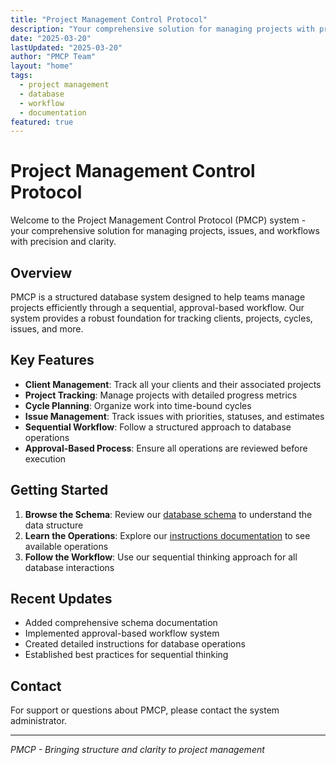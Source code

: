 ```yaml
---
title: "Project Management Control Protocol"
description: "Your comprehensive solution for managing projects with precision and clarity"
date: "2025-03-20"
lastUpdated: "2025-03-20"
author: "PMCP Team"
layout: "home"
tags:
  - project management
  - database
  - workflow
  - documentation
featured: true
---
```


# Project Management Control Protocol

Welcome to the Project Management Control Protocol (PMCP) system - your comprehensive solution for managing projects, issues, and workflows with precision and clarity.

## Overview

PMCP is a structured database system designed to help teams manage projects efficiently through a sequential, approval-based workflow. Our system provides a robust foundation for tracking clients, projects, cycles, issues, and more.

## Key Features

- **Client Management**: Track all your clients and their associated projects
- **Project Tracking**: Manage projects with detailed progress metrics
- **Cycle Planning**: Organize work into time-bound cycles
- **Issue Management**: Track issues with priorities, statuses, and estimates
- **Sequential Workflow**: Follow a structured approach to database operations
- **Approval-Based Process**: Ensure all operations are reviewed before execution

## Getting Started

1. **Browse the Schema**: Review our [database schema](../../schema.md) to understand the data structure
2. **Learn the Operations**: Explore our [instructions documentation](../../instructions.md) to see available operations
3. **Follow the Workflow**: Use our sequential thinking approach for all database interactions

## Recent Updates

- Added comprehensive schema documentation
- Implemented approval-based workflow system
- Created detailed instructions for database operations
- Established best practices for sequential thinking

## Contact

For support or questions about PMCP, please contact the system administrator.

---

*PMCP - Bringing structure and clarity to project management*
